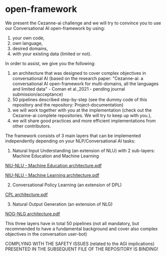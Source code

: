 
# open-framework
We present the Cezanne-ai challenge and we will try to convince you to use our Conversational AI open-framework by using:
1. your own code, 
2. own language, 
3. desired domains,
4. with your existing data (limited or not). 

In order to assist, we give you the following:
1. an architecture that was designed to cover complex objectives in conversational AI (based on the research paper: "Cezanne-ai: a conversational AI open-framework for multi-domains, all the languages and limited data" - Coman et al.,2021 - pending journal submission/acceptance) 
2. 50 pipelines described step-by-step (see the dummy code of this repository and the repository: Project-documentation)
3. we will work together with you at the implementation (check out the Cezanne-ai complete repositories. We will try to keep up with you.), 
4. we will share good practices and more efficient implementations from other contributors. 

The framework consists of 3 main layers that can be implemented independently depending on your NLP/Conversational AI tasks:
1. Natural Input Understanding (an extension of NLU) with 2 sub-layers: Machine Education and Machine Learning

[NIU-NLU - Machine Education architecture.pdf](https://github.com/Cezanne-ai/Open-framework/files/6946282/NIU-NLU.-.Machine.Education.architecture.pdf)

[NIU-NLU - Machine Learning architecture.pdf](https://github.com/Cezanne-ai/Open-framework/files/6946315/NIU-NLU.-.Machine.Learning.architecture.pdf)

2. Conversational Policy Learning (an extension of DPL)

[CPL architecture.pdf](https://github.com/Cezanne-ai/Open-framework/files/6946314/CPL.architecture.pdf)

3. Natural Output Generation (an extension of NLG)

[NOG-NLG architecture.pdf](https://github.com/Cezanne-ai/Open-framework/files/6946316/NOG-NLG.architecture.pdf)

This three layers have in total 50 pipelines (not all mandatory, but recommended to have a fundamental background and cover also complex objectives in the conversation user-bot)


COMPLYING WITH THE SAFETY ISSUES (related to the AGI implications) PRESENTED IN THE SUBSEQUENT FILE OF THE REPOSITORY IS BINDING!








